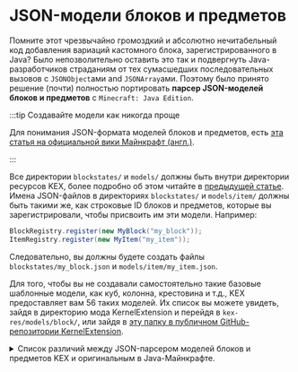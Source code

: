 # JSON-модели блоков и предметов

Помните этот чрезвычайно громоздкий и абсолютно нечитабельный код добавления вариаций кастомного блока, зарегистрированного в Java? Было непозволительно оставить это так и подвергнуть Java-разработчиков страданиям от тех сумасшедших последовательных вызовов с `JSONObject`ами and `JSONArray`ами. Поэтому было принято решение (почти) полностью портировать **парсер JSON-моделей блоков и предметов** с `Minecraft: Java Edition`.

:::tip Создавайте модели как никогда проще

Для понимания JSON-формата моделей блоков и предметов, есть [эта статья на официальной вики Майнкрафт (англ.)](https://minecraft.wiki/w/Tutorials/Models).

:::

Все директории `blockstates/` и `models/` должны быть внутри директории ресурсов KEX, более подробно об этом читайте в [предыдущей статье](kex-config.md). Имена JSON-файлов в директориях `blockstates/` и `models/item/` должны быть такими же, как строковые ID блоков и предметов, которые вы зарегистрировали, чтобы присвоить им эти модели. Например:

```java
BlockRegistry.register(new MyBlock("my_block"));
ItemRegistry.register(new MyItem("my_item"));
```

Следовательно, вы должны будете создать файлы `blockstates/my_block.json` и `models/item/my_item.json`.

Для того, чтобы вы не создавали самостоятельно такие базовые шаблонные модели, как куб, колонна, крестовина и т.д., KEX предоставляет вам 56 таких моделей. Их список вы можете увидеть, зайдя в директорию мода KernelExtension и перейдя в `kex-res/models/block/`, или зайдя в [эту папку в публичном GitHub-репозитории KernelExtension](https://github.com/DMHYT/KernelExtension/tree/main/src/assets/root/kex-res/models/block).

<details>
<summary>Список различий между JSON-парсером моделей блоков и предметов KEX и оригинальным в Java-Майнкрафте.</summary>
<div>

- **Различия в JSON-формате `blockstates`:**
  - Параметр `variants` должен быть массивом вместо объекта. Индекс каждого JSON-описания варианта в этом массиве соответствует значению даты, на которую этот вариант модели будет установлен. Добавление поддержки блок-стейтов планируется в будущих обновлениях.
  - В `multipart` поддерживаются только [ICRender-группы](/api/namespace/ICRender#getGroup). В условиях `north`, `south`, `west` и `east`, вместо `side` или `up` вы должны писать название ICRender-группы, или несколько групп, разделённых с помощью **`|`**. Также дополнительно поддерживается оператор `НЕ`. Если вы добавите **`!`** перед названием ICRender-группы, это пропарсится как `НЕ(группа)`. Добавление поддержки остальных блок-стейтов планируется в грядущих обновлениях.
- **Различия в JSON-формате `models`:**
  - Параметр `ambientocclusion` не поддерживается
  - В параметре `display` поддерживаются только ключи `"hand"` и `"gui"` (`"hand"` вместо `"thirdperson_righthand"`, `"thirdperson_lefthand"`, `"firstperson_righthand"` and `"firstperson_lefthand"` вместе взятых)
  - Параметр `shade` в кубах (элементах) не поддерживается
  - Параметры `cullface` и `tintindex` в гранях кубов (элементов) не поддерживаются
  - В моделях предметов, параметры `gui_light` и `overrides` не поддерживаются (поддержка `overrides` планируется в будущих обновлениях)
  - В текстурах моделей предметов, формат `"layerN"` не поддерживается, если вы хотите предмет с дефолтной (плоской) моделью, не используйте JSON-модели, просто вызывайте `setIcon` или имплементируйте компонент `IHasDynamicIcon`.

</div>
</details>
